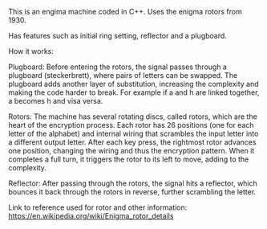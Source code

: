 This is an engima machine coded in C++. Uses the enigma rotors from 1930.

Has features such as initial ring setting, reflector and a plugboard.

How it works:

Plugboard:
Before entering the rotors, the signal passes through a plugboard (steckerbrett), where pairs of letters can be swapped.
The plugboard adds another layer of substitution, increasing the complexity and making the code harder to break.
For example if a and h are linked together, a becomes h and visa versa.

Rotors:
The machine has several rotating discs, called rotors, which are the heart of the encryption process.
Each rotor has 26 positions (one for each letter of the alphabet) and internal wiring that scrambles the input letter into a different output letter.
After each key press, the rightmost rotor advances one position, changing the wiring and thus the encryption pattern. When it completes a full turn, it triggers the rotor to its left to move, adding to the complexity.

Reflector:
After passing through the rotors, the signal hits a reflector, which bounces it back through the rotors in reverse, further scrambling the letter.




Link to reference used for rotor and other information:
https://en.wikipedia.org/wiki/Enigma_rotor_details
